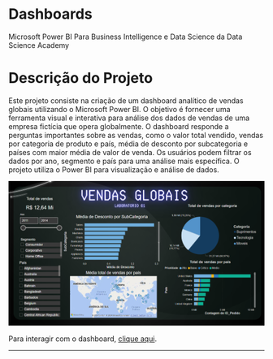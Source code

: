 # Dashboards
Microsoft Power BI Para Business Intelligence e Data Science da Data Science Academy


# Descrição do Projeto

Este projeto consiste na criação de um dashboard analítico de vendas globais utilizando o Microsoft Power BI. O objetivo é fornecer uma ferramenta visual e interativa para análise dos dados de vendas de uma empresa fictícia que opera globalmente. O dashboard responde a perguntas importantes sobre as vendas, como o valor total vendido, vendas por categoria de produto e país, média de desconto por subcategoria e países com maior média de valor de venda. Os usuários podem filtrar os dados por ano, segmento e país para uma análise mais específica. O projeto utiliza o Power BI para visualização e análise de dados.


![Vendas Globais](dash/vendasglobais.png)


Para interagir com o  dashboard, [clique aqui](https://app.powerbi.com/view?r=eyJrIjoiYTE3NjMyMDEtNGZjNi00OWNhLWJjNmItN2ZhNDYwMjc0YmVjIiwidCI6IjE5ZDk1YzVmLTkwOGMtNDdkYS05NTllLTdhMTk3ZjUyOGZmOSJ9).


---

